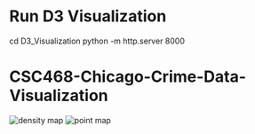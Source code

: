 # Run D3 Visualization
cd D3_Visualization
python -m http.server 8000

# CSC468-Chicago-Crime-Data-Visualization
![density map](GIFs/crime_zone.gif)
![point map](GIFs/crime_locations_2020.gif)


